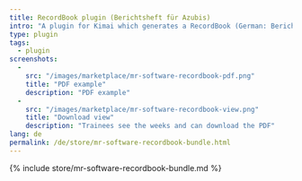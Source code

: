 ```yaml
---
title: RecordBook plugin (Berichtsheft für Azubis)
intro: "A plugin for Kimai which generates a RecordBook (German: Berichtsheft) for trainees."
type: plugin
tags:
  - plugin
screenshots:
  - 
    src: "/images/marketplace/mr-software-recordbook-pdf.png"
    title: "PDF example" 
    description: "PDF example" 
  - 
    src: "/images/marketplace/mr-software-recordbook-view.png"
    title: "Download view"
    description: "Trainees see the weeks and can download the PDF"
lang: de
permalink: /de/store/mr-software-recordbook-bundle.html
---
```


{% include store/mr-software-recordbook-bundle.md %}
